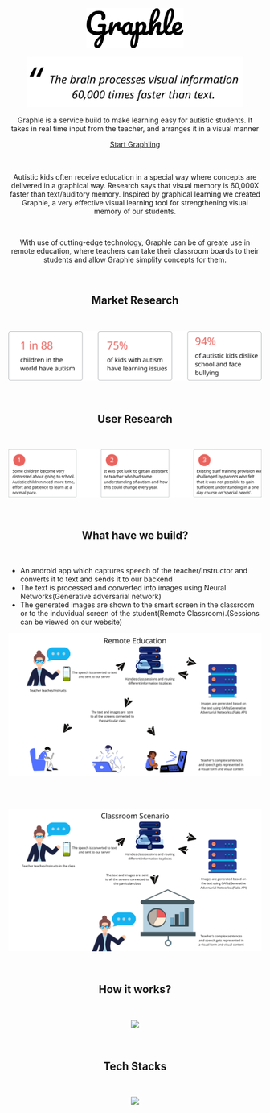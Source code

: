 <p align="center">
 <img height="80" src = "https://raw.githubusercontent.com/Akshit8/Graphle/main/Assets/img/Graphle.png">
</p>

<p align="center">
 <img height="100" src = "https://raw.githubusercontent.com/Akshit8/Graphle/main/Assets/img/Quote.svg">
</p>

<p align="center">Graphle is a service build to make learning easy for autistic students. It takes in real time input from the teacher, and arranges it in a visual manner</p>

<div align="center">
  <a href="https://graphle.ml">Start Graphling</a>
</div>
<br>
<br>
<p align="center">Autistic kids often receive education in a special way where concepts are delivered in a graphical way. Research says that visual memory is 60,000X faster than text/auditory memory. Inspired by graphical learning we created Graphle, a very effective visual learning tool for strengthening visual memory of our students.
</p>
<br>
<p align="center">
With use of cutting-edge technology, Graphle can be of greate use in remote education, where teachers can take their classroom boards to their students and allow Graphle simplify concepts for them.
</p>

<br>
<h2 align="center">Market Research</h2>
<br>

<p align="center">
 <img src = "https://github.com/Akshit8/Graphle/blob/main/Assets/img/Stats.svg">
</p>

<br>
<h2 align="center">User Research</h2>
<br>

<p align="center">
 <img src = "https://raw.githubusercontent.com/Akshit8/Graphle/main/Assets/img/stats2.svg">
</p>

<br>
<h2 align="center">What have we build?</h2>
<br>

 - An android app which captures speech of the teacher/instructor and converts it to text and sends it to our backend
  - The text is processed and converted into images using Neural Networks(Generative adversarial network)
  - The generated images are shown to the smart screen in the classroom or to the induvidual screen of the student(Remote Classroom).(Sessions can be viewed on our website)

<p align="center">
 <img src = "https://raw.githubusercontent.com/Akshit8/Graphle/main/Assets/img/remote.png">
</p>
<br>
<br>
<p align="center">
 <img src = "https://raw.githubusercontent.com/Akshit8/Graphle/main/Assets/img/classroom.png">
</p>

<br>
<h2 align="center">How it works?</h2>
<br>

<p align="center">
 <img src = "https://github.com/Akshit8/Graphle/blob/main/Assets/img/workflow.svg">
</p>

<br>
<h2 align="center">Tech Stacks</h2>
<br>

<p align="center">
 <img src = "https://github.com/Akshit8/Graphle/blob/main/Assets/img/TechStacks.png">
</p>
